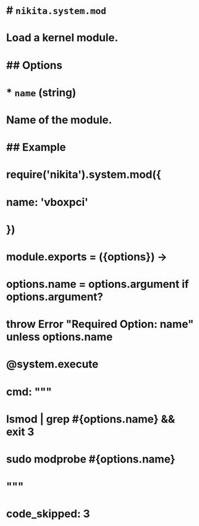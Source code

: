 # 
# # `nikita.system.mod`
# 
# Load a kernel module.
# 
# ## Options
# 
# *   `name` (string)
#     Name of the module.
# 
# ## Example
# 
# require('nikita').system.mod({
#   name: 'vboxpci'
# })
# 
#     module.exports = ({options}) ->
#       options.name = options.argument if options.argument?
#       throw Error "Required Option: name" unless options.name
#       @system.execute
#         cmd: """
#         lsmod | grep #{options.name} && exit 3
#         sudo modprobe #{options.name}
#         """
#         code_skipped: 3
